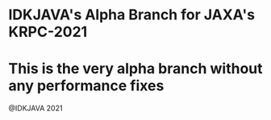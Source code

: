 # IDKJAVA's Alpha Branch for JAXA's KRPC-2021

# This is the very alpha branch without any performance fixes

@IDKJAVA 2021
